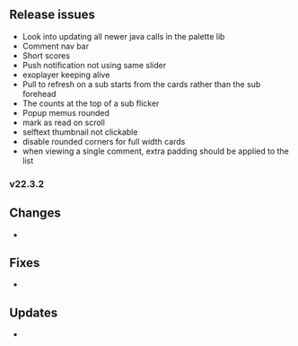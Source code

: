 ## Release issues

- Look into updating all newer java calls in the palette lib
- Comment nav bar
- Short scores
- Push notification not using same slider
- exoplayer keeping alive
- Pull to refresh on a sub starts from the cards rather than the sub forehead
- The counts at the top of a sub flicker
- Popup memus rounded
- mark as read on scroll
- selftext thumbnail not clickable	
- disable rounded corners for full width cards
- when viewing a single comment, extra padding should be applied to the list
	

### v22.3.2

## Changes
- 

## Fixes
- 

## Updates
- 
